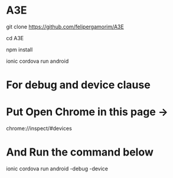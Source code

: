 # A3E
git clone https://github.com/felipergamorim/A3E

cd A3E

npm install

ionic cordova run android 

# For debug and device clause
# Put Open Chrome in this page  ->   
chrome://inspect/#devices

# And Run the command below 

ionic cordova run android -debug -device
